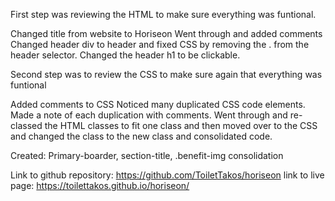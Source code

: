 First step was reviewing the HTML to make sure everything was funtional.

Changed title from website to Horiseon
Went through and added comments
Changed header div to header and fixed CSS by removing the . from the header selector.
Changed the header h1 to be clickable.

Second step was to review the CSS to make sure again that everything was funtional

Added comments to CSS
Noticed many duplicated CSS code elements. Made a note of each duplication with comments.
Went through and re-classed the HTML classes to fit one class and then moved over to the CSS and changed the class to the new class and consolidated code.

Created: Primary-boarder, section-title, .benefit-img consolidation



Link to github repository: https://github.com/ToiletTakos/horiseon
link to live page: https://toilettakos.github.io/horiseon/